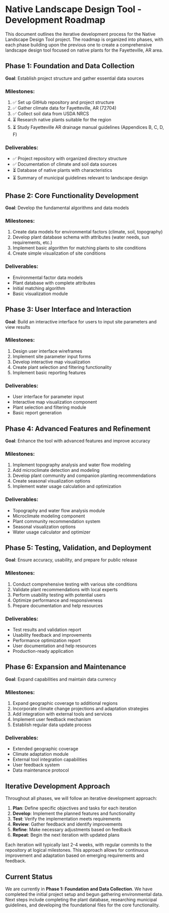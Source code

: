 # Native Landscape Design Tool - Development Roadmap

This document outlines the iterative development process for the Native Landscape Design Tool project. The roadmap is organized into phases, with each phase building upon the previous one to create a comprehensive landscape design tool focused on native plants for the Fayetteville, AR area.

## Phase 1: Foundation and Data Collection

**Goal**: Establish project structure and gather essential data sources

### Milestones:
1. ✅ Set up GitHub repository and project structure
2. ✅ Gather climate data for Fayetteville, AR (72704)
3. ✅ Collect soil data from USDA NRCS
4. ⏳ Research native plants suitable for the region
5. ⏳ Study Fayetteville AR drainage manual guidelines (Appendices B, C, D, F)

### Deliverables:
- ✅ Project repository with organized directory structure
- ✅ Documentation of climate and soil data sources
- ⏳ Database of native plants with characteristics
- ⏳ Summary of municipal guidelines relevant to landscape design

## Phase 2: Core Functionality Development

**Goal**: Develop the fundamental algorithms and data models

### Milestones:
1. Create data models for environmental factors (climate, soil, topography)
2. Develop plant database schema with attributes (water needs, sun requirements, etc.)
3. Implement basic algorithm for matching plants to site conditions
4. Create simple visualization of site conditions

### Deliverables:
- Environmental factor data models
- Plant database with complete attributes
- Initial matching algorithm
- Basic visualization module

## Phase 3: User Interface and Interaction

**Goal**: Build an interactive interface for users to input site parameters and view results

### Milestones:
1. Design user interface wireframes
2. Implement site parameter input forms
3. Develop interactive map visualization
4. Create plant selection and filtering functionality
5. Implement basic reporting features

### Deliverables:
- User interface for parameter input
- Interactive map visualization component
- Plant selection and filtering module
- Basic report generation

## Phase 4: Advanced Features and Refinement

**Goal**: Enhance the tool with advanced features and improve accuracy

### Milestones:
1. Implement topography analysis and water flow modeling
2. Add microclimate detection and modeling
3. Develop plant community and companion planting recommendations
4. Create seasonal visualization options
5. Implement water usage calculation and optimization

### Deliverables:
- Topography and water flow analysis module
- Microclimate modeling component
- Plant community recommendation system
- Seasonal visualization options
- Water usage calculator and optimizer

## Phase 5: Testing, Validation, and Deployment

**Goal**: Ensure accuracy, usability, and prepare for public release

### Milestones:
1. Conduct comprehensive testing with various site conditions
2. Validate plant recommendations with local experts
3. Perform usability testing with potential users
4. Optimize performance and responsiveness
5. Prepare documentation and help resources

### Deliverables:
- Test results and validation report
- Usability feedback and improvements
- Performance optimization report
- User documentation and help resources
- Production-ready application

## Phase 6: Expansion and Maintenance

**Goal**: Expand capabilities and maintain data currency

### Milestones:
1. Expand geographic coverage to additional regions
2. Incorporate climate change projections and adaptation strategies
3. Add integration with external tools and services
4. Implement user feedback mechanism
5. Establish regular data update process

### Deliverables:
- Extended geographic coverage
- Climate adaptation module
- External tool integration capabilities
- User feedback system
- Data maintenance protocol

## Iterative Development Approach

Throughout all phases, we will follow an iterative development approach:

1. **Plan**: Define specific objectives and tasks for each iteration
2. **Develop**: Implement the planned features and functionality
3. **Test**: Verify the implementation meets requirements
4. **Review**: Gather feedback and identify improvements
5. **Refine**: Make necessary adjustments based on feedback
6. **Repeat**: Begin the next iteration with updated plans

Each iteration will typically last 2-4 weeks, with regular commits to the repository at logical milestones. This approach allows for continuous improvement and adaptation based on emerging requirements and feedback.

## Current Status

We are currently in **Phase 1: Foundation and Data Collection**. We have completed the initial project setup and begun gathering environmental data. Next steps include completing the plant database, researching municipal guidelines, and developing the foundational files for the core functionality.
